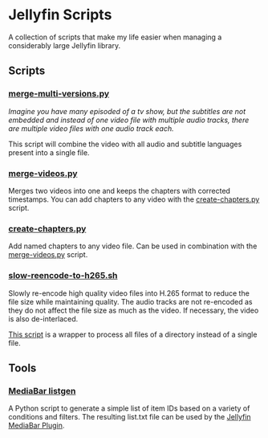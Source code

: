 
# Jellyfin Scripts

A collection of scripts that make my life easier when managing a considerably large Jellyfin library.



## Scripts


### [merge-multi-versions.py](scripts/merge-multi-versions.py)

*Imagine you have many episoded of a tv show, but the subtitles are not embedded and instead of one video file with multiple audio tracks, there are multiple video files with one audio track each.*

This script will combine the video with all audio and subtitle languages present into a single file.


### [merge-videos.py](scripts/merge-videos.py)

Merges two videos into one and keeps the chapters with corrected timestamps. You can add chapters to any video with the [create-chapters.py](scripts/create-chapters.py) script.


### [create-chapters.py](scripts/create-chapters.py)

Add named chapters to any video file. Can be used in combination with the [merge-videos.py](scripts/merge-videos.py) script.


### [slow-reencode-to-h265.sh](scripts/slow-reencode-to-h265.sh)

Slowly re-encode high quality video files into H.265 format to reduce the file size while maintaining quality. The audio tracks are not re-encoded as they do not affect the file size as much as the video. If necessary, the video is also de-interlaced.

[This script](scripts/batch_slow-reencode-to-h265.sh) is a wrapper to process all files of a directory instead of a single file.


## Tools

### [MediaBar listgen](tools/mediabar-listgen/README.md)

A Python script to generate a simple list of item IDs based on a variety of conditions and filters. The resulting list.txt file can be used by the [Jellyfin MediaBar Plugin](https://github.com/MakD/Jellyfin-Media-Bar).



